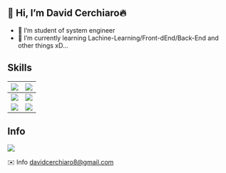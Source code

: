 <h2>👋 Hi, I’m David Cerchiaro🔥</h2>

- 📖 I’m student of system engineer 
- 🌱 I’m currently learning Lachine-Learning/Front-dEnd/Back-End  and other things xD...
 
## Skills

| ![](https://img.shields.io/badge/Node.js-43853D?style=for-the-badge&logo=node.js&logoColor=white)   | ![](https://img.shields.io/badge/Javascript-Lang-blue?style=for-the-badge&logo=javascript)  |
| ------------ | ------------ |
| ![](https://img.shields.io/badge/TypeScript-007ACC?style=for-the-badge&logo=typescript&logoColor=white)   | ![](https://img.shields.io/badge/Perl-39457E?style=for-the-badge&logo=perl&logoColor=white)   |
|![](https://img.shields.io/badge/React-20232A?style=for-the-badge&logo=react&logoColor=61DAFB)   | ![](https://img.shields.io/badge/Express.js-404D59?style=for-the-badge)   |

 
 ## Info
 [![](https://img.shields.io/badge/Linkedin-blue?style=for-the-badge&logo=linkedin)](https://www.linkedin.com/in/david-cerchiaro-401107213/)
 
 ✉️ Info davidcerchiaro8@gmail.com
<!---
DaElias/DaElias is a ✨ special ✨ repository because its `README.md` (this file) appears on your GitHub profile.
You can click the Preview link to take a look at your changes.
--->
